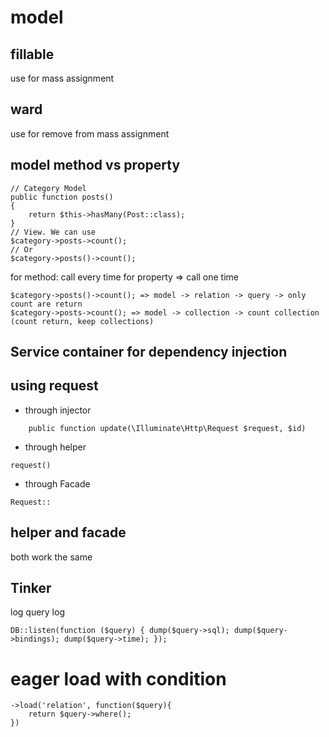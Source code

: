# model
## fillable
use for mass assignment
## ward
use for remove from mass assignment

## model method vs property
```
// Category Model
public function posts()
{
    return $this->hasMany(Post::class);
}
// View. We can use
$category->posts->count();
// Or
$category->posts()->count();
```

for method: call every time
for property => call one time
```
$category->posts()->count(); => model -> relation -> query -> only count are return
$category->posts->count(); => model -> collection -> count collection (count return, keep collections)
```
## Service container for dependency injection

## using request
 - through injector
 ```
     public function update(\Illuminate\Http\Request $request, $id)
 ```
 - through helper
 ```
 request()
 ```
 - through Facade
 ```
 Request::
 ```
 ## helper and facade
 both work the same

## Tinker 
log query log
```
DB::listen(function ($query) { dump($query->sql); dump($query->bindings); dump($query->time); });
```

# eager load with condition
```
->load('relation', function($query){
    return $query->where();
})
```